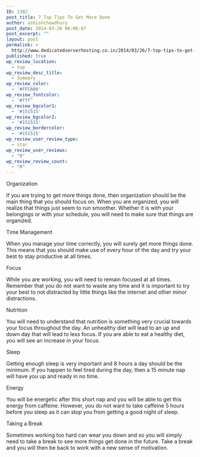 ```yaml
---
ID: 1382
post_title: 7 Top Tips To Get More Done
author: ashishchowdhury
post_date: 2014-03-26 06:06:07
post_excerpt: ""
layout: post
permalink: >
  http://www.dedicatedserverhosting.co.in/2014/03/26/7-top-tips-to-get-more-done/
published: true
wp_review_location:
  - top
wp_review_desc_title:
  - Summary
wp_review_color:
  - '#FFCA00'
wp_review_fontcolor:
  - '#fff'
wp_review_bgcolor1:
  - '#151515'
wp_review_bgcolor2:
  - '#151515'
wp_review_bordercolor:
  - '#151515'
wp_review_user_review_type:
  - star
wp_review_user_reviews:
  - "0"
wp_review_review_count:
  - "0"
---
```

Organization

If you are trying to get more things done, then organization should be the main thing that you should focus on. When you are organized, you will realize that things just seem to run smoother. Whether it is with your belongings or with your schedule, you will need to make sure that things are organized.


Time Management 

When you manage your time correctly, you will surely get more things done. This means that you should make use of every hour of the day and try your best to stay productive at all times.


Focus 

While you are working, you will need to remain focused at all times. Remember that you do not want to waste any time and it is important to try your best to not distracted by little things like the internet and other minor distractions.


Nutrition

You will need to understand that nutrition is something very crucial towards your focus throughout the day. An unhealthy diet will lead to an up and down day that will lead to less focus. If you are able to eat a healthy diet, you will see an increase in your focus. 


Sleep

Getting enough sleep is very important and 8 hours a day should be the minimum. If you happen to feel tired during the day, then a 15 minute nap will have you up and ready in no time.


Energy

You will be energetic after this short nap and you will be able to get this energy from caffeine. However, you do not want to take caffeine 5 hours before you sleep as it can stop you from getting a good night of sleep.


Taking a Break

Sometimes working too hard can wear you down and so you will simply need to take a break to see more things get done in the future. Take a break and you will then be back to work with a new sense of motivation.